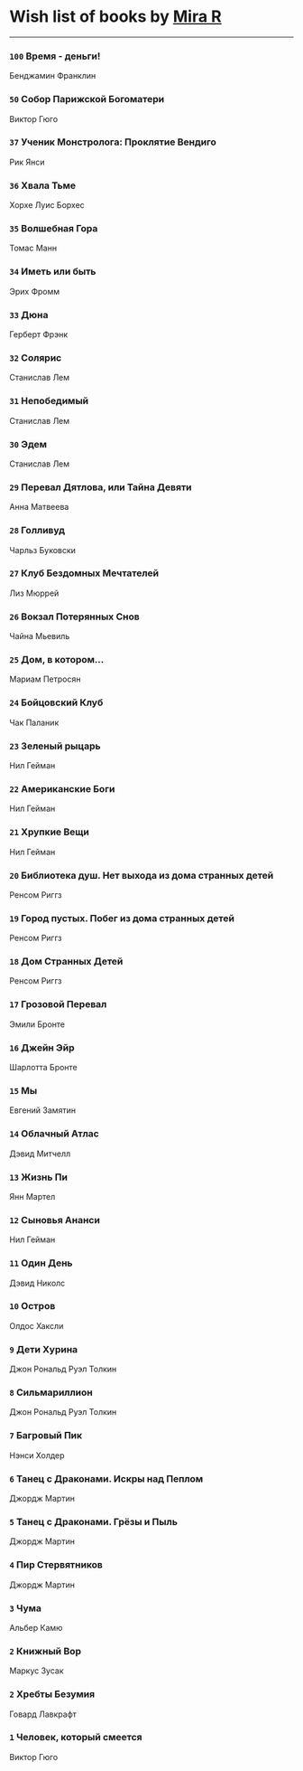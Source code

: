 # Wish list of books by [Mira R](https://plus.google.com/103293621948650602575)
---

### `100` Время - деньги!
Бенджамин Франклин

### `50` Собор Парижской Богоматери
Виктор Гюго

### `37` Ученик Монстролога: Проклятие Вендиго
Рик Янси

### `36` Хвала Тьме
Хорхе Луис Борхес

### `35` Волшебная Гора
Томас Манн

### `34` Иметь или быть
Эрих Фромм

### `33` Дюна
Герберт Фрэнк

### `32` Солярис
Станислав Лем

### `31` Непобедимый
Станислав Лем

### `30` Эдем
Станислав Лем

### `29` Перевал Дятлова, или Тайна Девяти
Анна Матвеева

### `28` Голливуд
Чарльз Буковски

### `27` Клуб Бездомных Мечтателей
Лиз Мюррей

### `26` Вокзал Потерянных Снов
Чайна Мьевиль

### `25` Дом, в котором...
Мариам Петросян

### `24` Бойцовский Клуб
Чак Паланик

### `23` Зеленый рыцарь
Нил Гейман

### `22` Американские Боги
Нил Гейман

### `21` Хрупкие Вещи
Нил Гейман

### `20` Библиотека душ. Нет выхода из дома странных детей
Ренсом Риггз

### `19` Город пустых. Побег из дома странных детей
Ренсом Риггз

### `18` Дом Странных Детей
Ренсом Риггз

### `17` Грозовой Перевал
Эмили Бронте

### `16` Джейн Эйр
Шарлотта Бронте

### `15` Мы
Евгений Замятин

### `14` Облачный Атлас
Дэвид Митчелл

### `13` Жизнь Пи
Янн Мартел

### `12` Сыновья Ананси
Нил Гейман

### `11` Один День
Дэвид Николс

### `10` Остров
Олдос Хаксли

### `9` Дети Хурина
Джон Рональд Руэл Толкин

### `8` Сильмариллион
Джон Рональд Руэл Толкин

### `7` Багровый Пик
Нэнси Холдер

### `6` Танец с Драконами. Искры над Пеплом
Джордж Мартин

### `5` Танец с Драконами. Грёзы и Пыль
Джордж Мартин

### `4` Пир Стервятников
Джордж Мартин

### `3` Чума
Альбер Камю

### `2` Книжный Вор
Маркус Зусак

### `2` Хребты Безумия
Говард Лавкрафт

### `1` Человек, который смеется
Виктор Гюго

